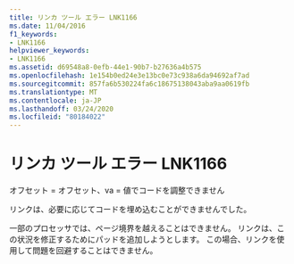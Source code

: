 ```yaml
---
title: リンカ ツール エラー LNK1166
ms.date: 11/04/2016
f1_keywords:
- LNK1166
helpviewer_keywords:
- LNK1166
ms.assetid: d69548a8-0efb-44e1-90b7-b27636a4b575
ms.openlocfilehash: 1e154b0ed24e3e13bc0e73c938a6da94692af7ad
ms.sourcegitcommit: 857fa6b530224fa6c18675138043aba9aa0619fb
ms.translationtype: MT
ms.contentlocale: ja-JP
ms.lasthandoff: 03/24/2020
ms.locfileid: "80184022"
---
```

# <a name="linker-tools-error-lnk1166"></a>リンカ ツール エラー LNK1166

オフセット = オフセット、va = 値でコードを調整できません

リンクは、必要に応じてコードを埋め込むことができませんでした。

一部のプロセッサでは、ページ境界を越えることはできません。 リンクは、この状況を修正するためにパッドを追加しようとします。 この場合、リンクを使用して問題を回避することはできません。
